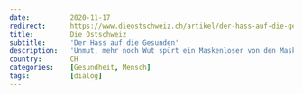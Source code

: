 ```yaml
---
date:          2020-11-17
redirect:      https://www.dieostschweiz.ch/artikel/der-hass-auf-die-gesunden-7ovyrrl
title:         Die Ostschweiz
subtitle:      'Der Hass auf die Gesunden'
description:   'Unmut, mehr noch Wut spürt ein Maskenloser von den Maskenträgern. Woher kommt sie, und was tut unserer Gesellschaft? Und wie geht man um mit der eigenen Angst? Ein Gastbeitrag von Nicolas Lindt.'
country:       CH
categories:    [Gesundheit, Mensch]
tags:          [dialog]
---
```

